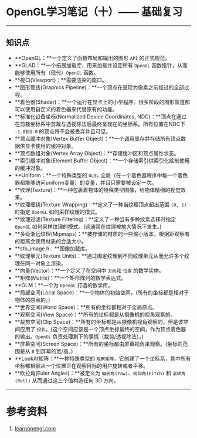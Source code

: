 # OpenGL学习笔记（十）—— 基础复习

---

## 知识点

- **OpenGL：**一个定义了函数布局和输出的图形 `API` 的正式规范。
- **GLAD：**一个拓展加载库，用来加载并设定所有 `OpenGL` 函数指针，从而能够使用所有（现代）`OpenGL` 函数。
- **视口(Viewport)：**需要渲染的窗口。
- **图形管线(Graphics Pipeline)：**一个顶点在呈现为像素之前经过的全部过程。
- **着色器(Shader)：**一个运行在显卡上的小型程序。很多阶段的图形管道都可以使用自定义的着色器来代替原有的功能。
- **标准化设备坐标(Normalized Device Coordinates, NDC)：**顶点在通过在剪裁坐标系中剪裁与透视除法后最终呈现在的坐标系。所有位置在NDC下 `-1.0到1.0` 的顶点将不会被丢弃并且可见。
- **顶点缓冲对象(Vertex Buffer Object)：**一个调用显存并存储所有顶点数据供显卡使用的缓冲对象。
- **顶点数组对象(Vertex Array Object)：**存储缓冲区和顶点属性状态。
- **索引缓冲对象(Element Buffer Object)：**一个存储索引供索引化绘制使用的缓冲对象。
- **Uniform：**一个特殊类型的 `GLSL` 全局（在一个着色器程序中每一个着色器都能够访问uniform变量）的变量，并且只需要被设定一次。
- **纹理(Texture)：**一种包裹着物体的特殊类型图像，给物体精细的视觉效果。
- **纹理缠绕(Texture Wrapping)：**定义了一种当纹理顶点超出范围 `(0, 1)` 时指定 `OpenGL` 如何采样纹理的模式。
- **纹理过滤(Texture Filtering)：**定义了一种当有多种纹素选择时指定 `OpenGL` 如何采样纹理的模式。(这通常在纹理被放大情况下发生。)
- **多级渐远纹理(Mipmaps)：**被存储的材质的一些缩小版本，根据距观察者的距离会使用材质的合适大小。
- **stb_image.h：**图像加载库。
- **纹理单元(Texture Units)：**通过绑定纹理到不同纹理单元从而允许多个纹理在同一对象上渲染。
- **向量(Vector)：**一个定义了在空间中 `方向`和 `位置` 的数学实体。
- **矩阵(Matrix)：**一个矩形阵列的数学表达式。
- **GLM：**一个为 `OpenGL` 打造的数学库。
- **局部空间(Local Space)：**一个物体的初始空间。(所有的坐标都是相对于物体的原点的。)
- **世界空间(World Space)：**所有的坐标都相对于全局原点。
- **观察空间(View Space)：**所有的坐标都是从摄像机的视角观察的。
- **裁剪空间(Clip Space)：**所有的坐标都是从摄像机视角观察的，但是该空间应用了 `投影`。(这个空间应该是一个顶点坐标最终的空间，作为顶点着色器的输出。`OpenGL` 负责处理剩下的事情（裁剪/透视除法）。)
- **屏幕空间(Screen Space)：**所有的坐标都由屏幕视角来观察。(坐标的范围是从 `0` 到屏幕的宽/高。)
- **LookAt矩阵：**一种特殊类型的 `观察矩阵`，它创建了一个坐标系，其中所有坐标都根据从一个位置正在观察目标的用户旋转或者平移。
- **欧拉角(Euler Angles)：**被定义为 `偏航角(Yaw)`、`俯仰角(Pitch)` 和 `滚转角(Roll)` 从而通过这三个值构造任何 3D 方向。

---


# 参考资料
1. [learnopengl.com](https://learnopengl.com/Getting-started/Review)